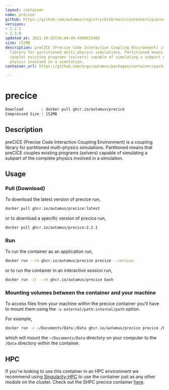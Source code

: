 ```yaml
---
layout: container
name: precice
github: https://github.com/autamus/registry/blob/main/containers/p/precice/spack.yaml
versions:
- 2.2.1
- 2.3.0
updated_at: 2021-10-25T16:44:49.498401549Z
size: 152MB
description: preCICE (Precise Code Interaction Coupling Environment) is a coupling
  library for partitioned multi-physics simulations. Partitioned means that preCICE
  couples existing programs (solvers) capable of simulating a subpart of the complete
  physics involved in a simulation.
container_url: https://github.com/orgs/autamus/packages/container/package/precice

---
```

# precice
```bash 
Download        : docker pull ghcr.io/autamus/precice
Compressed Size : 152MB
```

## Description
preCICE (Precise Code Interaction Coupling Environment) is a coupling library for partitioned multi-physics simulations. Partitioned means that preCICE couples existing programs (solvers) capable of simulating a subpart of the complete physics involved in a simulation.

## Usage
### Pull (Download)
To download the latest version of precice run,

```bash
docker pull ghcr.io/autamus/precice:latest
```

or to download a specific version of precice run,

```bash
docker pull ghcr.io/autamus/precice:2.2.1
```
### Run
To run the container as an application run,
```bash
docker run --rm ghcr.io/autamus/precice precice --version
```

or to run the container in an interactive session run,
```bash
docker run -it --rm ghcr.io/autamus/precice bash
```

### Mounting volumes between the container and your machine
To access files from your machine within the precice container you'll have to mount them using the `-v external/path:internal/path` option.

For example,
```bash
docker run -v ~/Documents/Data:/Data ghcr.io/autamus/precice precice /Data/myData.csv
```
which will mount the `~/Documents/Data` directory on your computer to the `/Data` directory within the container.

## HPC
If you're looking to use this container in an HPC environment we recommend using [Singularity-HPC](https://singularity-hpc.readthedocs.io) to use the container just as any other module on the cluster. Check out the SHPC precice container [here](https://singularityhub.github.io/singularity-hpc/r/ghcr.io-autamus-precice/).
